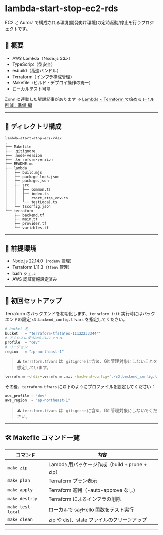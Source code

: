 # lambda-start-stop-ec2-rds

EC2 と Aurora で構成される環境(開発向け環境)の定時起動/停止を行うプロジェクトです。

## 📌 概要

- AWS Lambda（Node.js 22.x）
- TypeScript（型安全）
- esbuild（高速バンドル）
- Terraform（インフラ構成管理）
- Makefile（ビルド・デプロイ操作の統一）
- ローカルテスト可能

Zenn に連動した解説記事があります → [Lambda × Terraform で始めるトイル削減：準備 編](https://zenn.dev/inventit/articles/automate-toil-by-lambda-terraform-prep)

---

## 📁 ディレクトリ構成

```
lambda-start-stop-ec2-rds/
.
├── Makefile
├── .gitignore
├── .node-version
├── .terraform-version
├── README.md
├── lambda
│   ├── build.mjs
│   ├── package-lock.json
│   ├── package.json
│   ├── src
│   │   ├── common.ts
│   │   ├── index.ts
│   │   ├── start_stop_env.ts
│   │   └── testLocal.ts
│   └── tsconfig.json
└── terraform
    ├── backend.tf
    ├── main.tf
    ├── provider.tf
    └── variables.tf
```

---

## 🔧 前提環境

- Node.js 22.14.0（`nodenv` 管理）
- Terraform 1.11.3（`tfenv` 管理）
- bash シェル
- AWS 認証情報設定済み

---

## 📝 初回セットアップ

Terraform のバックエンドを初期化します、`terraform init` 実行時にはバックエンドの設定 `s3.backend_config.tfvars` を指定してください。

```hcl:title=s3.backend_config.tfvars
# bucket 名
bucket   = "terraform-tfstates-111222333444"
# アクセスに使うAWSプロファイル
profile  = "dev"
# リージョン
region   = "ap-northeast-1"
```

> ⚠️ `terraform.tfvars` は `.gitignore` に含め、Git 管理対象にしないことを想定しています。

```bash
terraform -chdir=terraform init -backend-config="./s3.backend_config.tfvars"
```

その後、`terraform.tfvars` に以下のようにプロファイルを設定してください：

```hcl:title=terraform.tfvars
aws_profile = "dev"
aws_region  = "ap-northeast-1"
```

> ⚠️ `terraform.tfvars` は `.gitignore` に含め、Git 管理対象にしないでください。

---

## 🛠️ Makefile コマンド一覧

| コマンド             | 内容                                                  |
|----------------------|-------------------------------------------------------|
| `make zip`           | Lambda 用パッケージ作成（build + prune + zip）       |
| `make plan`          | Terraform プラン表示                                  |
| `make apply`         | Terraform 適用（-auto-approve なし）                  |
| `make destroy`       | Terraform によるインフラの削除                      |
| `make test-local`    | ローカルで sayHello 関数をテスト実行                  |
| `make clean`         | zip や dist、state ファイルのクリーンアップ           |

---

